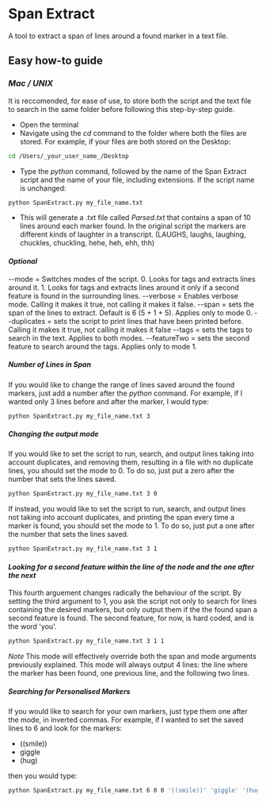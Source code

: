 # Span Extract

A tool to extract a span of lines around a found marker in a text file.

## Easy how-to guide

### _Mac / UNIX_

It is reccomended, for ease of use, to store both the script and the text file to search in the same folder before following this step-by-step guide.

- Open the terminal
- Navigate using the _cd_ command to the folder where both the files are stored. For example, if your files are both stored on the Desktop:

```bash
cd /Users/_your_user_name_/Desktop
```

- Type the _python_ command, followed by the name of the Span Extract script and the name of your file, including extensions. If the script name is unchanged:

```bash
python SpanExtract.py my_file_name.txt
```

- This will generate a .txt file called _Parsed.txt_ that contains a span of 10 lines around each marker found. In the original script the markers are different kinds of laughter in a transcript. (LAUGHS, laughs, laughing, chuckles, chuckling, hehe, heh, ehh, thh)

#### _Optional_

--mode = Switches modes of the script.
    0. Looks for tags and extracts lines around it.
    1. Looks for tags and extracts lines around it only if a second feature is found in the surrounding lines.
--verbose = Enables verbose mode. Calling it makes it true, not calling it makes it false.
--span = sets the span of the lines to extract. Default is 6 (5 + 1 + 5). Applies only to mode 0.
--duplicates = sets the script to print lines that have been printed before. Calling it makes it true, not calling it makes it false
--tags = sets the tags to search in the text. Applies to both modes.
--featureTwo = sets the second feature to search around the tags. Applies only to mode 1.

##### _Number of Lines in Span_
If you would like to change the range of lines saved around the found markers, just add a number after the _python_ command. For example, if I wanted only 3 lines before and after the marker, I would type:

```bash
python SpanExtract.py my_file_name.txt 3
```

##### _Changing the output mode_
If you would like to set the script to run, search, and output lines taking into account duplicates, and removing them, resulting in a file with no duplicate lines, you should set the mode to 0. To do so, just put a zero after the number that sets the lines saved.

```bash
python SpanExtract.py my_file_name.txt 3 0
```

If instead, you would like to set the script to run, search, and output lines not taking into account duplicates, and printing the span every time a marker is found, you should set the mode to 1. To do so, just put a one after the number that sets the lines saved.

```bash
python SpanExtract.py my_file_name.txt 3 1
```

#### _Looking for a second feature within the line of the node and the one after the next_
This fourth arguement changes radically the behaviour of the script. By setting the third argument to 1, you ask the script not only to search for lines containing the desired markers, but only output them if the the found span a second feature is found. The second feature, for now, is hard coded, and is the word 'you'.

```bash
python SpanExtract.py my_file_name.txt 3 1 1
```

*Note*
This mode will effectively override both the span and mode arguments previously explained. This mode will always output 4 lines: the line where the marker has been found, one previous line, and the following two lines.

##### _Searching for Personalised Markers_

If you would like to search for your own markers, just type them one after the mode, in inverted commas.  For example, if I wanted to set the saved lines to 6 and look for the markers:

- ((smile))
- giggle
- (hug)

then you would type:

```bash
python SpanExtract.py my_file_name.txt 6 0 0 '((smile))' 'giggle' '(hug)'
```